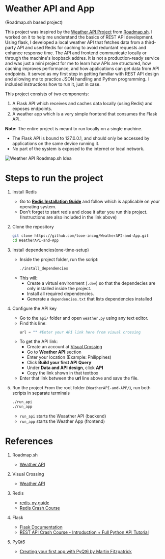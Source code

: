 # Weather API and App
(Roadmap.sh based project)

This project was inspired by the [Weather API Project](https://roadmap.sh/projects/weather-api-wrapper-service) from [Roadmap.sh](https://roadmap.sh/). I worked on it to help me understand the basics of REST API development. Using flask, I developed a local weather API that fetches data from a third-party API and used Redis for caching to avoid reduntant requests and enhance response time. The API and frontend communicate locally or through the machine's loopback addres. It is not a production-ready service and was just a mini project for me to learn how APIs are structured, how caching improves performance, and how applications can get data from API endpoints. It served as my first step in getting familiar with REST API design and allowing me to practice JSON handling and Python programming. I included instructions how to run it, just in case.

This project consists of two components:
1. A Flask API which receives and caches data locally (using Redis) and exposes endpoints.
2. A weather app which is a very simple frontend that consumes the Flask API.

**Note:** The entire project is meant to run locally on a single machine.
   - The Flask API is bound to 127.0.0.1, and should only be accessed by applications on the same device running it.
   - No part of the system is exposed to the internet or local network.

![Weather API Roadmap.sh Idea](https://assets.roadmap.sh/guest/weather-api-f8i1q.png)

# Steps to run the project

1. Install Redis
   - Go to [**Redis Installation Guide**](https://redis.io/docs/latest/operate/oss_and_stack/install/archive/install-redis/) and follow which is applicable on your operating system.
   - Don't forget to start redis and close it after you run this project. (Instructions are also included in the link above)

2. Clone the repository
   ```sh
   git clone https://github.com/looe-incog/WeatherAPI-and-App.git
   cd WeatherAPI-and-App
   ```  
3. Install dependencies(one-time-setup)
   - Inside the project folder, run the script:
      ```sh
      ./install_dependencies
      ```
   - This will:
      - Create a virtual environment (`.dev`) so that the dependecies are only installed inside the project.
      - Install all required dependencies.
      - Generate a `dependencies.txt` that lists dependencies installed

4. Configure the API key
   - Go to the `api/` folder and open `weather.py` using any text editor.
   - Find this line:
      ```python
      url = "" #Enter your API link here from visual crossing
      ```
   - To get the API link:
      - Create an account at [Visual Crossing](https://www.visualcrossing.com/)
      - Go to **Weather API** section
      - Enter your location (Example: Philippines)
      - Click **Build your first API Query**
      - Under **Data and API design**, click **API**
      - Copy the link shown in that textbox
   - Enter that link between the **url** line above and save the file.

5. Run the project
   From the root folder (`WeatherAPI-and-APP/`), run both scripts in separate terminals
   ```sh
   ./run_api
   ./run_app
   ```
   - `run_api` starts the Weaather API (backend)
   - `run_app` starts the Weather App (frontend)

# References

1. Roadmap.sh
   - [Weather API](https://roadmap.sh/projects/weather-api-wrapper-service)

2. Visual Crossing
   - [Weather API](https://www.visualcrossing.com/weather-api/)

3. Redis
   - [redis-py guide](https://redis.io/docs/latest/clients/redis-py/)
   - [Redis Crash Course](https://www.youtube.com/watch?v=jgpVdJB2sKQ)

4. Flask
   - [Flask Documentation](https://flask.palletsprojects.com/en/stable/)
   - [REST API Crash Course - Introduction + Full Python API Tutorial](https://www.youtube.com/watch?v=qbLc5a9jdXo)

5. PyQt6
   - [Creating your first app with PyQt6 by Martin Fitzpatrick](https://www.pythonguis.com/pyqt6-tutorial/#pyqt6-start)
